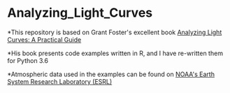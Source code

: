 # Analyzing_Light_Curves

*This repository is based on Grant Foster's excellent book [Analyzing Light Curves: A Practical Guide](http://www.lulu.com/us/en/shop/grant-foster/analyzing-light-curves-a-practical-guide/paperback/product-11037112.html)

*His book presents code examples written in R, and I have re-written them for Python 3.6

*Atmospheric data used in the examples can be found on [NOAA's Earth System Research Laboratory (ESRL)](https://www.esrl.noaa.gov/gmd/ccgg/trends/)

